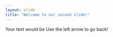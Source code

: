 ```yaml
---
layout: slide
title: "Welcome to our second slide!"
---
```

Your text would be
Use the left arrow to go back!
